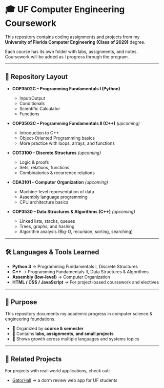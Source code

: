 # 🎓 UF Computer Engineering Coursework  

This repository contains coding assignments and projects from my **University of Florida Computer Engineering (Class of 2029)** degree.  

Each course has its own folder with labs, assignments, and notes. Coursework will be added as I progress through the program.  

---

## 📂 Repository Layout  

- **COP3502C – Programming Fundamentals I (Python)**  
  - Input/Output  
  - Conditionals  
  - Scientific Calculator  
  - Functions  

- **COP3503C – Programming Fundamentals II (C++)** *(upcoming)*  
  - Introduction to C++  
  - Object-Oriented Programming basics  
  - More practice with loops, arrays, and functions  

- **COT3100 – Discrete Structures** *(upcoming)*  
  - Logic & proofs  
  - Sets, relations, functions  
  - Combinatorics & recurrence relations  

- **CDA3101 – Computer Organization** *(upcoming)*  
  - Machine-level representation of data  
  - Assembly language programming  
  - CPU architecture basics  

- **COP3530 – Data Structures & Algorithms (C++)** *(upcoming)*  
  - Linked lists, stacks, queues  
  - Trees, graphs, and hashing  
  - Algorithm analysis (Big-O, recursion, sorting, searching)  

---

## 🛠️ Languages & Tools Learned
- **Python 3** → Programming Fundamentals I, Discrete Structures  
- **C++** → Programming Fundamentals II, Data Structures & Algorithms  
- **Assembly (low-level)** → Computer Organization  
- **HTML / CSS / JavaScript** → For project-based coursework and electives  

---

## 📑 Purpose
This repository documents my academic progress in computer science & engineering foundations.  

- 📘 Organized by **course & semester**  
- 🧪 Contains **labs, assignments, and small projects**  
- 🌱 Shows growth across multiple languages and systems topics  

---

## 🚀 Related Projects
For projects with real-world applications, check out:  
- [GatorHall](https://github.com/gator-hall/gator-hall) → a dorm review web app for UF students  


